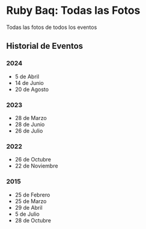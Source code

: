 # Ruby Baq: Todas las Fotos

Todas las fotos de todos los eventos

## Historial de Eventos

### 2024

- 5 de Abril
- 14 de Junio
- 20 de Agosto

### 2023

- 28 de Marzo
- 28 de Junio
- 26 de Julio

### 2022

- 26 de Octubre
- 22 de Noviembre

### 2015

- 25 de Febrero
- 25 de Marzo
- 29 de Abril
- 5 de Julio
- 28 de Octubre
